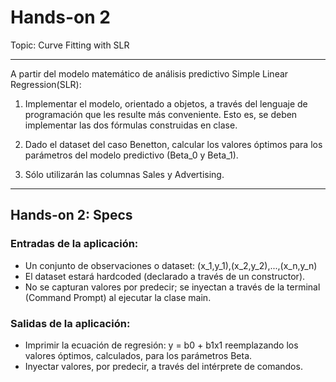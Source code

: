 # Hands-on 2
Topic: Curve Fitting with SLR

---

A partir del modelo matemático de análisis predictivo Simple Linear Regression(SLR):

1. Implementar el modelo, orientado a objetos, a través del lenguaje de programación que les resulte más conveniente. Esto es, se deben implementar las dos fórmulas construidas en clase.

2. Dado el dataset del caso Benetton, calcular los valores óptimos para los parámetros del modelo predictivo (Beta_0 y Beta_1).

3. Sólo utilizarán las columnas Sales y Advertising.

---

## Hands-on 2: Specs

### Entradas de la aplicación:
- Un conjunto de observaciones o dataset: (x_1,y_1),(x_2,y_2),...,(x_n,y_n)
- El dataset estará hardcoded (declarado a través de un constructor).
- No se capturan valores por predecir; se inyectan a través de la terminal (Command Prompt) al ejecutar la clase main.

### Salidas de la aplicación:
- Imprimir la ecuación de regresión: y = b0 + b1x1 reemplazando los valores óptimos, calculados, para los parámetros Beta.
- Inyectar valores, por predecir, a través del intérprete de comandos.
